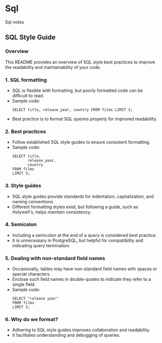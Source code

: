 # Sql
Sql notes 


## SQL Style Guide

### Overview
This README provides an overview of SQL style best practices to improve the readability and maintainability of your code.

### 1. SQL formatting
- SQL is flexible with formatting, but poorly formatted code can be difficult to read.
- Sample code:
  ```
  SELECT title, release_year, country FROM films LIMIT 3;
  ```
- Best practice is to format SQL queries properly for improved readability.

### 2. Best practices
- Follow established SQL style guides to ensure consistent formatting.
- Sample code:
  ```
  SELECT title,
         release_year,
         country
  FROM films
  LIMIT 3;
  ```

### 3. Style guides
- SQL style guides provide standards for indentation, capitalization, and naming conventions.
- Different formatting styles exist, but following a guide, such as Holywell's, helps maintain consistency.

### 4. Semicolon
- Including a semicolon at the end of a query is considered best practice.
- It is unnecessary in PostgreSQL, but helpful for compatibility and indicating query termination.

### 5. Dealing with non-standard field names
- Occasionally, tables may have non-standard field names with spaces or special characters.
- Enclose such field names in double-quotes to indicate they refer to a single field.
- Sample code:
  ```
  SELECT "release year"
  FROM films
  LIMIT 3;
  ```

### 6. Why do we format?
- Adhering to SQL style guides improves collaboration and readability.
- It facilitates understanding and debugging of queries.
